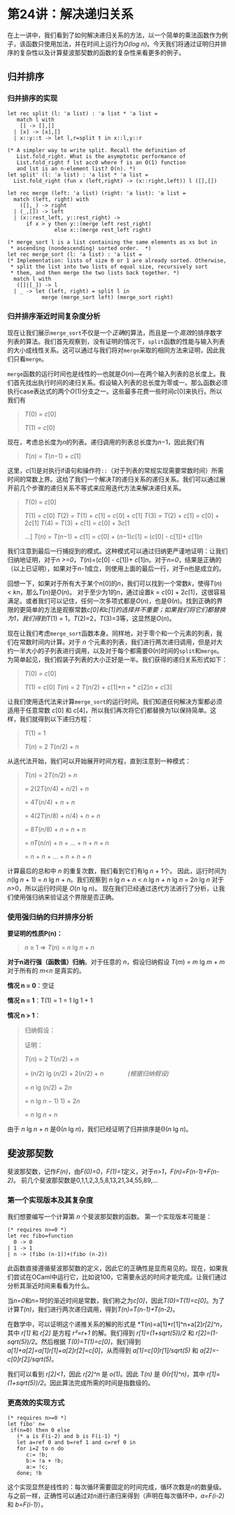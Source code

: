 # 第24讲：解决递归关系

在上一讲中，我们看到了如何解决递归关系的方法，以一个简单的乘法函数作为例子，该函数只使用加法，并在时间上运行为*O(log n)*。今天我们将通过证明归并排序的复杂性以及计算斐波那契数的函数的复杂性来看更多的例子。

## 归并排序

### 归并排序的实现

```
let rec split (l: 'a list) : 'a list * 'a list = 
   match l with
    [] -> [],[]
  | [x] -> [x],[]
  | x::y::t -> let l,r=split t in x::l,y::r

(* A simpler way to write split. Recall the definition of
   List.fold_right. What is the asymptotic performance of 
   List.fold_right f lst acc0 where f is an O(1) function
   and lst is an n-element list? O(n). *)
let split' (l: 'a list) : 'a list * 'a list = 
  List.fold_right (fun x (left,right) -> (x::right,left)) l ([],[])

let rec merge (left: 'a list) (right: 'a list): 'a list =
  match (left, right) with
    ([],_) -> right
  | (_,[]) -> left
  | (x::rest_left, y::rest_right) -> 
      if x > y then y::(merge left rest_right)
               else x::(merge rest_left right)

(* merge_sort l is a list containing the same elements as xs but in
 * ascending (nondescending) sorted order.  *)
let rec merge_sort (l: 'a list) : 'a list =
(* Implementation: lists of size 0 or 1 are already sorted. Otherwise,
 * split the list into two lists of equal size, recursively sort
 * them, and then merge the two lists back together. *)
  match l with
   ([]|[_]) -> l
  | _ -> let (left, right) = split l in 
           merge (merge_sort left) (merge_sort right)

```

### 归并排序渐近时间复杂度分析

现在让我们展示`merge_sort`不仅是一个*正确*的算法，而且是一个*高效*的排序数字列表的算法。我们首先观察到，没有证明的情况下，`split`函数的性能与输入列表的大小成线性关系。这可以通过与我们将对`merge`采取的相同方法来证明，因此我们只看`merge`。

`merge`函数的运行时间也是线性的—也就是*O*(*n*)—在两个输入列表的总长度上。我们首先找出执行时间的递归关系。假设输入列表的总长度为零或一。那么函数必须执行case表达式的两个*O*(1)分支之一。这些最多花费一些时间*c*[0]来执行。所以我们有

> *T*(0) = *c*[0]
> 
> *T*(1) = *c*[0]

现在，考虑总长度为*n*的列表。递归调用的列表总长度为*n*−1，因此我们有

> *T*(*n*) = *T*(*n*−1) + *c*[1]

这里，*c*[1]是对执行if语句和操作符`::`（对于列表的常规实现需要常数时间）所需时间的常数上界。这给了我们一个解决*T*的递归关系的递归关系。我们可以通过展开前几个步骤的递归关系不等式来应用迭代方法来解决递归关系。

> *T*(0) = *c*[0]
> 
> *T*(1) = *c*[0] *T*(2) = *T*(1) + *c*[1] = *c*[0] + *c*[1] *T*(3) = *T*(2) + *c*[1] = *c*[0] + 2*c*[1] *T*(4) = *T*(3) + *c*[1] = *c*[0] + 3*c*[1
> 
> ...] *T*(*n*) = *T*(*n*−1) + *c*[1] = *c*[0] + (*n*−1)*c*[1] = (*c*[0] - c[1])+ *c*[1]*n*

我们注意到最后一行捕捉到的模式。这种模式可以通过归纳更严谨地证明：让我们归纳地证明，对于*n >=0*，*T*(*n*)=(*c*[0] - c[1])+ *c*[1]*n*。对于*n=0*，结果是正确的（以上已证明），如果对于*n-1*成立，则使用上面的最后一行，对于n也是成立的。

回想一下，如果对于所有大于某个*n*[0]的*n*，我们可以找到一个常数*k*，使得*T*(*n*) < *kn*，那么*T*(*n*)是*O*(*n*)。 对于至少为1的*n*，通过设置*k* = *c*[0] + 2*c*[1]，这很容易满足。或者我们可以记住，任何一次多项式都是*O*(*n*)，也是Θ(*n*)。找到正确的界限的更简单的方法是观察常数*c[0]*和*c[1]*的选择并不重要；如果我们将它们都替换为1，我们得到*T*(1) = 1，*T*(2)=2，*T*(3)=3等，这显然是*O*(*n*)。

现在让我们考虑`merge_sort`函数本身。同样地，对于零个和一个元素的列表，我们在常数时间内计算。对于 *n* 个元素的列表，我们进行两次递归调用，但是对大约一半大小的子列表进行调用，以及对于每个都需要Θ(*n*)时间的`split`和`merge`。为简单起见，我们假装子列表的大小正好是一半。我们获得的递归关系形式如下：

> *T*(0) = *c*[0]
> 
> *T*(1) = *c*[0] *T*(*n*) = 2 *T*(*n*/2) + *c*[1]*n + * *c*[2]*n + c*[3]

让我们使用迭代法来计算`merge_sort`的运行时间。我们知道任何解决方案都必须适用于任意常数 *c*[0] 和 *c*[4]，所以我们再次将它们都替换为1以保持简单。这样，我们就得到以下递归方程：

> *T*(1) = 1
> 
> *T*(*n*) = 2 *T*(*n*/2) + *n*

从迭代法开始，我们可以开始展开时间方程，直到注意到一种模式：

> *T*(*n*) = 2*T*(*n*/2) + *n*
> 
> = 2(2*T*(*n*/4) + *n*/2) + *n*
> 
> = 4*T*(*n*/4) + *n* + *n*
> 
> = 4(2*T*(*n*/8) + *n*/4) + *n* + *n*
> 
> = 8*T*(*n*/8) + *n* + *n* + *n*
> 
> = *nT*(*n*/*n*) + *n* + ... + *n* + *n* + *n*
> 
> = *n* + *n* + ... + *n* + *n* + *n*

计算最后的总和中 *n* 的重复次数，我们看到它们有lg *n* + 1个。 因此，运行时间为 *n*(lg *n* + 1) = *n* lg *n* + *n*。我们观察到 *n* lg *n* + *n* < *n* lg *n* + *n* lg *n* = 2*n* lg *n* 对于 *n*>0，所以运行时间是 *O*(*n* lg *n*)。 现在我们已经通过迭代方法进行了分析，让我们使用强归纳来验证这个界限是否正确。

### 使用强归纳的归并排序分析

**要证明的性质P(n)：**

> *n* ≥ 1 ⇒ *T*(*n*) = *n* lg *n* + *n*

**对于n进行强（函数值）归纳**。对于任意的 *n*，假设归纳假设 *T*(*m*) = *m* lg *m* + *m* 对于所有的 *m*<*n* 是真实的。

**情况 n = 0**：空证

**情况 n = 1**：T(1) = 1 = 1 lg 1 + 1

**情况 n > 1**：

> 归纳假设：
> 
> 证明：
> 
> *T*(*n*) = 2 T(*n*/2) + *n*
> 
> = (*n*/2) lg (*n*/2) + 2(*n*/2) + *n*              *(根据归纳假设)*
> 
> = *n* lg (*n*/2) + 2*n*
> 
> = *n* lg *n* − 1) 1) + 2*n*
> 
> = *n* lg *n* + *n*

由于 *n* lg *n* + *n* 是Θ(*n* lg *n*)，我们已经证明了归并排序是Θ(*n* lg *n*)。

## 斐波那契数

斐波那契数，记作*F(n)*，由*F(0)=0*，*F(1)=1*定义，对于*n>1*，*F(n)=F(n-1)+F(n-2)*。 前几个斐波那契数是0,1,1,2,3,5,8,13,21,34,55,89,...

### 第一个实现版本及其复杂度

我们想要编写一个计算第 *n* 个斐波那契数的函数。 第一个实现版本可能是：

```
(* requires n>=0 *)
let rec fibo=function
  0 -> 0
| 1 -> 1
| n -> (fibo (n-1))+(fibo (n-2))

```

此函数直接遵循斐波那契数的定义，因此它的正确性是显而易见的。现在，如果我们尝试在OCaml中运行它，比如说100，它需要永远的时间才能完成。让我们通过分析其渐近时间来看看为什么。

当*n=0*和*n=1*时的渐近时间是常数，我们称之为*c[0]*，因此*T(0)=T(1)=c[0]*。为了计算*T(n)*，我们进行两次递归调用，得到*T(n)=T(n-1)+T(n-2)*。

在数学中，可以证明这个递推关系的解的形式是 *T(n)=a[1]*r[1]^n+a[2]*r[2]^n*，其中 *r[1]* 和 *r[2]* 是方程 *r²=r+1* 的解。我们得到 *r[1]=(1+sqrt(5))/2* 和 *r[2]=(1-sqrt(5))/2*。然后根据 *T(0)=T(1)=c[0]*，我们得到 *a[1]+a[2]=a[1]r[1]+a[2]r[2]=c[0]*，从而得到 *a[1]=c[0]r[1]/sqrt(5)* 和 *a[2]=-c[0]r[2]/sqrt(5)*。

我们可以看到 *r[2]<1*，因此 *r[2]^n* 是 *o(1)*。因此 *T(n)* 是 *Θ(r[1]^n)*，其中 *r[1]=(1+sqrt(5))/2*。因此算法完成所需的时间是指数级的。

### 更高效的实现方式

```
(* requires n>=0 *)
let fibo' n=
 if(n=0) then 0 else 
   (* a is F(i-2) and b is F(i-1) *)
   let a=ref 0 and b=ref 1 and c=ref 0 in
   for i=2 to n do
      c:= !b;
      b:= !a + !b; 
      a:= !c;
   done; !b

```

这个实现显然是线性的：每次循环需要固定的时间完成，循环次数是*n*的数量级。与之前一样，正确性可以通过对*n*进行递归来得到（声明在每次循环中，*a=F(i-2)* 和 *b=F(i-1)*）。
